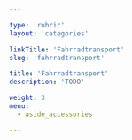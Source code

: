```yaml
---

type: 'rubric'
layout: 'categories'

linkTitle: 'Fahrradtransport'
slug: 'fahrradtransport'

title: 'Fahrradtransport'
description: 'TODO'

weight: 3
menu:
  - aside_accessories  

---
```

